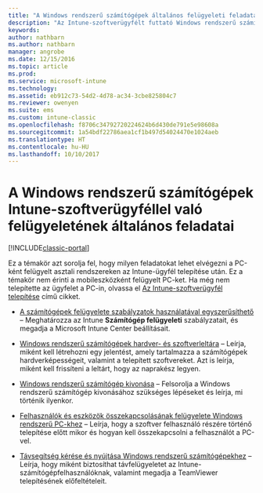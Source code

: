 ```yaml
---
title: "A Windows rendszerű számítógépek általános felügyeleti feladatai"
description: "Az Intune-szoftverügyfélt futtató Windows rendszerű számítógépek felügyeletének különböző módozatai."
keywords: 
author: nathbarn
ms.author: nathbarn
manager: angrobe
ms.date: 12/15/2016
ms.topic: article
ms.prod: 
ms.service: microsoft-intune
ms.technology: 
ms.assetid: eb912c73-54d2-4d78-ac34-3cbe825804c7
ms.reviewer: owenyen
ms.suite: ems
ms.custom: intune-classic
ms.openlocfilehash: f8706c34792720224624b6d430de791e5e98608a
ms.sourcegitcommit: 1a54bdf22786aea1cf1b497d54024470e1024aeb
ms.translationtype: HT
ms.contentlocale: hu-HU
ms.lasthandoff: 10/10/2017
---
```

# <a name="common-windows-pc-management-tasks-with-the-intune-software-client"></a>A Windows rendszerű számítógépek Intune-szoftverügyféllel való felügyeletének általános feladatai

[!INCLUDE[classic-portal](../includes/classic-portal.md)]

Ez a témakör azt sorolja fel, hogy milyen feladatokat lehet elvégezni a PC-ként felügyelt asztali rendszereken az Intune-ügyfél telepítése után. Ez a témakör nem érinti a mobileszközként felügyelt PC-ket. Ha még nem telepítette az ügyfelet a PC-in, olvassa el [Az Intune-szoftverügyfél telepítése](install-the-windows-pc-client-with-microsoft-intune.md) című cikket.


- [A számítógépek felügyelete szabályzatok használatával egyszerűsíthető](use-policies-to-simplify-windows-pc-management.md) – Meghatározza az Intune **Számítógép felügyeleti** szabályzatait, és megadja a Microsoft Intune Center beállításait.

- [Windows rendszerű számítógépek hardver- és szoftverleltára](view-hardware-and-software-inventory-for-windows-pcs-in-microsoft-intune.md) – Leírja, miként kell létrehozni egy jelentést, amely tartalmazza a számítógépek hardverképességeit, valamint a telepített szoftvereket. Azt is leírja, miként kell frissíteni a leltárt, hogy az naprakész legyen.

- [Windows rendszerű számítógép kivonása](retire-a-windows-pc-with-microsoft-intune.md) – Felsorolja a Windows rendszerű számítógép kivonásához szükséges lépéseket és leírja, mi történik ilyenkor.

- [Felhasználók és eszközök összekapcsolásának felügyelete Windows rendszerű PC-khez](manage-user-device-linking-for-windows-pcs-with-microsoft-intune.md) – Leírja, hogy a szoftver felhasználó részére történő telepítése előtt mikor és hogyan kell összekapcsolni a felhasználót a PC-vel.

- [Távsegítség kérése és nyújtása Windows rendszerű számítógépekhez](request-and-provide-remote-assistance-for-windows-pcs-in-microsoft-intune.md) – Leírja, hogy miként biztosíthat távfelügyeletet az Intune-számítógépfelhasználóknak, valamint megadja a TeamViewer telepítésének előfeltételeit.


